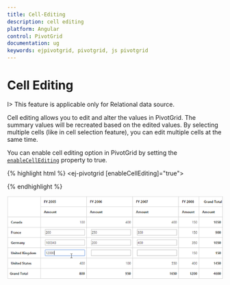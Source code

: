 ```yaml
---
title: Cell-Editing
description: cell editing
platform: Angular
control: PivotGrid
documentation: ug
keywords: ejpivotgrid, pivotgrid, js pivotgrid
---
```


# Cell Editing

I> This feature is applicable only for Relational data source.

Cell editing allows you to edit and alter the values in PivotGrid. The summary values will be recreated based on the edited values. By selecting multiple cells (like in cell selection feature), you can edit multiple cells at the same time.
  
You can enable cell editing option in PivotGrid by setting the [`enableCellEditing`](/api/angular/ejpivotgrid#members:enablecellediting) property to true.

{% highlight html %}
<ej-pivotgrid [enableCellEditing]="true">
</ej-pivotgrid>

{% endhighlight %}

![](Cell-Editing_images/celleditingclient.png)


